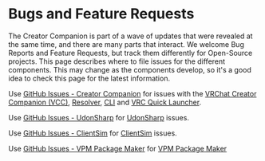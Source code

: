 # Bugs and Feature Requests

The Creator Companion is part of a wave of updates that were revealed at the same time, and there are many parts that interact. We welcome Bug Reports and Feature Requests, but track them differently for Open-Source projects. This page describes where to file issues for the different components. This may change as the components develop, so it's a good idea to check this page for the latest information.


Use [GitHub Issues - Creator Companion](https://github.com/vrchat-community/creator-companion/issues/new/choose)
for issues with the [VRChat Creator Companion (VCC)](/), [Resolver](/vpm/resolver), [CLI](/vpm/cli) and [VRC Quick Launcher](/tools/vrc-quick-launcher).

Use [GitHub Issues - UdonSharp](https://github.com/vrchat-community/udonsharp) for [UdonSharp](https://udonsharp.docs.vrchat.com) issues.

Use [GitHub Issues - ClientSim](https://github.com/vrchat-community/clientsim) for [ClientSim](https://clientsim.docs.vrchat.com) issues.

Use [GitHub Issues - VPM Package Maker](https://github.com/vrchat-community/vpm-package-maker/issues) for [VPM Package Maker](/guides/convert-unitypackage#package-maker-tool)